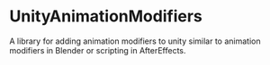 # UnityAnimationModifiers

A library for adding animation modifiers to unity similar to animation modifiers in Blender or scripting in AfterEffects.

